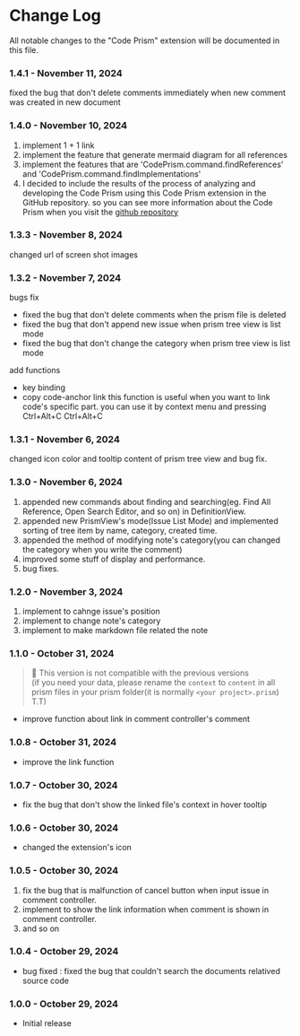 # Change Log

All notable changes to the "Code Prism" extension will be documented in this file.

<!-- ### version - Month day, year -->

### 1.4.1 - November 11, 2024

fixed the bug that don't delete comments immediately when new comment was created in new document

### 1.4.0 - November 10, 2024

1. implement 1 + 1 link
2. implement the feature that generate mermaid diagram for all references
3. implement the features that are 'CodePrism.command.findReferences' and 'CodePrism.command.findImplementations'
4. I decided to include the results of the process of analyzing and developing the Code Prism using this Code Prism extension in the GitHub repository. so you can see more information about the Code Prism when you visit the [github repository](https://github.com/negahama/NegahamaOrg.CodePrism.git)

### 1.3.3 - November 8, 2024

changed url of screen shot images

### 1.3.2 - November 7, 2024

bugs fix

- fixed the bug that don't delete comments when the prism file is deleted
- fixed the bug that don't append new issue when prism tree view is list mode
- fixed the bug that don't change the category when prism tree view is list mode

add functions

- key binding
- copy code-anchor link
  this function is useful when you want to link code's specific part.
  you can use it by context menu and pressing Ctrl+Alt+C Ctrl+Alt+C

### 1.3.1 - November 6, 2024

changed icon color and tooltip content of prism tree view and bug fix.

### 1.3.0 - November 6, 2024

1. appended new commands about finding and searching(eg. Find All Reference, Open Search Editor, and so on) in DefinitionView.
2. appended new PrismView's mode(Issue List Mode) and implemented sorting of tree item by name, category, created time.
3. appended the method of modifying note's category(you can changed the category when you write the comment)
4. improved some stuff of display and performance.
5. bug fixes.

### 1.2.0 - November 3, 2024

1. implement to cahnge issue's position
2. implement to change note's category
3. implement to make markdown file related the note

### 1.1.0 - October 31, 2024

> 🚨 This version is not compatible with the previous versions  
>  (if you need your data, please rename the `context` to `content` in all prism files in your prism folder(it is normally `<your project>.prism`) T.T)

- improve function about link in comment controller's comment

### 1.0.8 - October 31, 2024

- improve the link function

### 1.0.7 - October 30, 2024

- fix the bug that don't show the linked file's context in hover tooltip

### 1.0.6 - October 30, 2024

- changed the extension's icon

### 1.0.5 - October 30, 2024

1. fix the bug that is malfunction of cancel button when input issue in comment controller.
2. implement to show the link information when comment is shown in comment controller.
3. and so on

### 1.0.4 - October 29, 2024

- bug fixed : fixed the bug that couldn't search the documents relatived source code

### 1.0.0 - October 29, 2024

- Initial release
